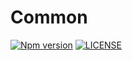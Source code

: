 # Common

[![Npm version](https://badge.fury.io/js/@sirian%2Fcommon.svg)](https://www.npmjs.com/package/@sirian/common)
[![LICENSE](https://img.shields.io/badge/License-MIT-yellow.svg)](https://opensource.org/licenses/MIT)
